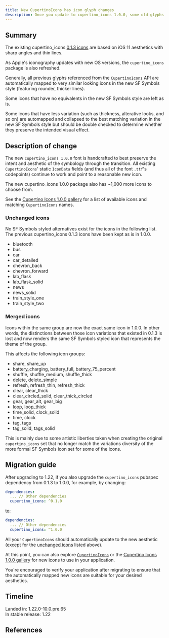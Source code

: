```yaml
---
title: New CupertinoIcons has icon glyph changes
description: Once you update to cupertino_icons 1.0.0, some old glyphs are automapped to the new glyphs. Consider double-checking visually.
---
```


## Summary

The existing cupertino_icons [0.1.3 icons][]
are based on iOS 11 aesthetics with sharp angles and thin lines.

As Apple's iconography updates with new OS versions,
the `cupertino_icons` package is also refreshed.

Generally, all previous glyphs referenced from the
[`CupertinoIcons`][] API are automatically mapped to
very similar looking icons in the new SF Symbols
style (featuring rounder, thicker lines).

Some icons that have no equivalents in the
new SF Symbols style are left as is.

Some icons that have less variation
(such as thickness, alterative looks, and so on)
are automapped and collapsed to the best matching
variation in the new SF Symbols style but should be
double checked to determine whether they preserve the
intended visual effect.

## Description of change

The new `cupertino_icons 1.0.0` font is handcrafted
to best preserve the intent and aesthetic of the
symbology through the transition. All existing
`CupertinoIcons`' static `IconData` fields
(and thus all of the font `.ttf`'s codepoints)
continue to work and point to a reasonable new icon.

The new cupertino_icons 1.0.0 package also has ~1,000
more icons to choose from.

See the [Cupertino Icons 1.0.0 gallery][]
for a list of available icons and matching
`CupertinoIcons` names.

### Unchanged icons

No SF Symbols styled alternatives exist
for the icons in the following list.
The previous cupertino_icons 0.1.3 icons
have been kept as is in 1.0.0.

* bluetooth
* bus
* car
* car_detailed
* chevron_back
* chevron_forward
* lab_flask
* lab_flask_solid
* news
* news_solid
* train_style_one
* train_style_two

### Merged icons

Icons within the same group are now the exact same
icon in 1.0.0. In other words, the distinctions
between those icon variations that existed in 0.1.3 is
lost and now renders the same SF Symbols
styled icon that represents the theme of the group.

This affects the following icon groups:

* share, share_up
* battery_charging, battery_full, battery_75_percent
* shuffle, shuffle_medium, shuffle_thick
* delete, delete_simple
* refresh, refresh_thin, refresh_thick
* clear, clear_thick
* clear_circled_solid, clear_thick_circled
* gear, gear_alt, gear_big
* loop, loop_thick
* time_solid, clock_solid
* time, clock
* tag, tags
* tag_solid, tags_solid

This is mainly due to some artistic liberties taken
when creating the original `cupertino_icons` set that
no longer match the variations diversity of the more
formal SF Symbols icon set for some of the icons.

## Migration guide

After upgrading to 1.22,
if you also upgrade the `cupertino_icons`
pubspec dependency from 0.1.3 to 1.0.0,
for example, by changing:

<!-- skip -->
```yaml
dependencies:
  ... // Other dependencies
  cupertino_icons: ^0.1.0
```

to:

```yaml
dependencies:
  ... // Other dependencies
  cupertino_icons: ^1.0.0
```

All your `CupertinoIcons` should automatically
update to the new aesthetic (except for the
[unchanged icons](#unchained-icons) listed above).

At this point, you can also explore [`CupertinoIcons`][]
or the [Cupertino Icons 1.0.0 gallery][]
for new icons to use in your application.

You're encouraged to verify your application after
migrating to ensure that the automatically mapped
new icons are suitable for your desired aesthetics.

## Timeline

Landed in: 1.22.0-10.0.pre.65<br>
In stable release: 1.22

## References

[0.1.3 icons]: https://raw.githubusercontent.com/flutter/cupertino_icons/master/map.png
[`CupertinoIcons`]: {{site.api}}/flutter/cupertino/CupertinoIcons-class.html
[Cupertino Icons 1.0.0 gallery]: https://flutter.github.io/cupertino_icons/
